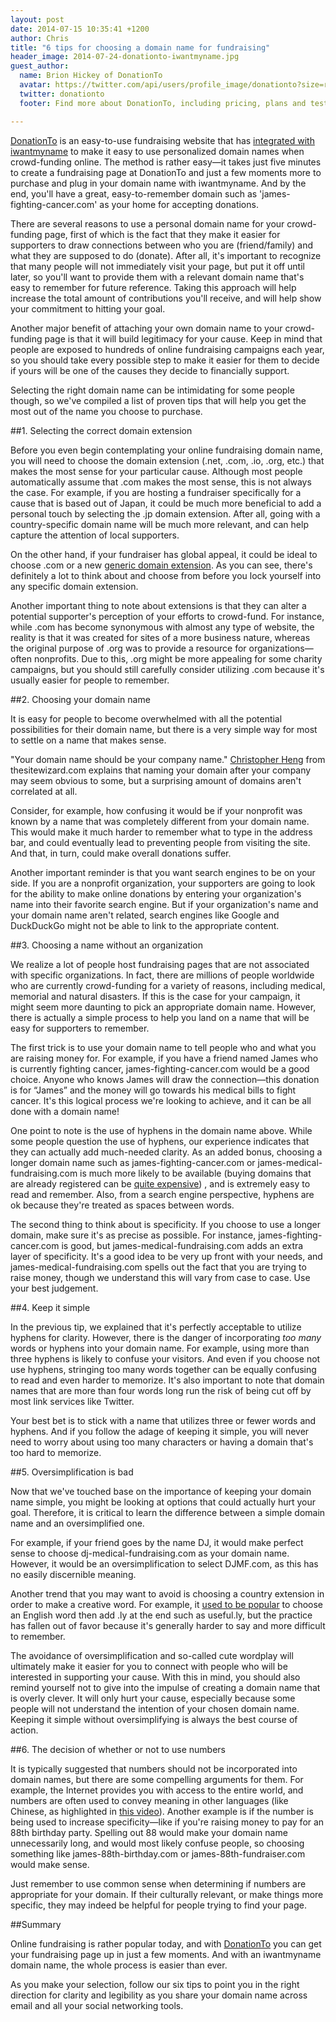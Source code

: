 ```yaml
---
layout: post
date: 2014-07-15 10:35:41 +1200
author: Chris
title: "6 tips for choosing a domain name for fundraising"
header_image: 2014-07-24-donationto-iwantmyname.jpg
guest_author:
  name: Brion Hickey of DonationTo
  avatar: https://twitter.com/api/users/profile_image/donationto?size=reasonably_small
  twitter: donationto
  footer: Find more about DonationTo, including pricing, plans and testimonials on [donationto.com](http://www.donationto.com/). And once you're ready to get started, be sure to grab your [custom domain name](https://iwantmyname.com/services/social/register-domain-donationto) right here at iwantmyname. 

---
```


<!-- excerpt -->

[DonationTo](http://www.donationto.com/) is an easy-to-use fundraising website that has [integrated with iwantmyname](https://iwantmyname.com/services/social/register-domain-donationto) to make it easy to use personalized domain names when crowd-funding online. The method is rather easy—it takes just five minutes to create a fundraising page at DonationTo and just a few moments more to purchase and plug in your domain name with iwantmyname. And by the end, you'll have a great, easy-to-remember domain such as 'james-fighting-cancer.com' as your home for accepting donations.

<!-- /excerpt -->

There are several reasons to use a personal domain name for your
crowd-funding page, first of which is the fact that they make it easier for supporters to draw connections between who you are (friend/family) and what they are supposed to do (donate). After all, it's important to recognize that many people will not immediately visit your page, but put it off until later, so you'll want to provide them with a relevant domain name that's easy to remember for future reference. Taking this approach will help increase the total amount of contributions you'll receive, and will help show your commitment to hitting your goal.

Another major benefit of attaching your own domain name to your crowd-funding page is that it will build legitimacy for your cause. Keep in mind that people are exposed to hundreds of online fundraising campaigns each year, so you should take every possible step to make it easier for them to decide if yours will be one of the causes they decide to financially support.

Selecting the right domain name can be intimidating for some people though, so we've compiled a list of proven tips that will help you get the most out of the name you choose to purchase.

##1. Selecting the correct domain extension

Before you even begin contemplating your online fundraising domain name,
you will need to choose the domain extension (.net, .com, .io, .org, etc.) that makes the most sense for your particular cause. Although most people automatically assume that .com makes the most sense, this is not always the case. For example, if you are hosting a fundraiser specifically for a cause that is based out of Japan, it could be much more beneficial to add a personal touch by selecting the .jp domain extension. After all, going with a country-specific domain name will be much more relevant, and can help capture the attention of local supporters.

On the other hand, if your fundraiser has global appeal, it could be ideal
to choose .com or a new [generic domain extension](https://iwantmyname.com/domains/new-gtld-domain-extensions). As you can see, there's definitely a lot to think about and choose from before you lock yourself into any specific domain extension.

Another important thing to note about extensions is that they can alter a potential supporter's perception of your efforts to crowd-fund. For instance, while .com has become synonymous with almost any type of website, the reality is that it was created for sites of a more business nature, whereas the original purpose of .org was to provide a resource for organizations—often nonprofits. Due to this, .org might be more appealing for some charity campaigns, but you should still carefully consider utilizing .com because it's usually easier for people to remember.

##2. Choosing your domain name

It is easy for people to become overwhelmed with all the potential
possibilities for their domain name, but there is a very simple way for
most to settle on a name that makes sense.

"Your domain name should be your company name." [Christopher Heng](http://www.thesitewizard.com/archive/domainname.shtml ) from
thesitewizard.com explains that naming your domain after your company may
seem obvious to some, but a surprising amount of domains aren't correlated at all.

Consider, for example, how confusing it would be if your nonprofit was known by a name that was completely different from your domain name. This would make it much harder to remember what to type in the address bar, and could eventually lead to preventing people from visiting the site. And that, in turn, could make overall donations suffer.

Another important reminder is that you want search engines to be on your side. If you are a nonprofit organization, your supporters are going to look for
the ability to make online donations by entering your organization's name
into their favorite search engine. But if your organization's name and your domain name aren't related, search engines like Google and DuckDuckGo might not be able to link to the appropriate content. 

##3. Choosing a name without an organization

We realize a lot of people host fundraising pages that are not associated with specific organizations. In fact, there are millions of people worldwide who are currently crowd-funding for a variety of reasons, including medical, memorial and natural disasters. If this is the case for your campaign, it might seem more daunting to pick an appropriate domain name. However, there is actually a simple process to help you land on a name that will be easy for supporters to remember. 

The first trick is to use your domain name to tell people who and what you are raising money for. For example, if you have a friend named James who is currently fighting cancer,  james-fighting-cancer.com would be a good choice. Anyone who knows James will draw the connection—this donation is for “James” and the money will go towards his medical bills to fight cancer. It's this logical process we're looking to achieve, and it can be all done with a domain name!

One point to note is the use of hyphens in the domain name above. While some people question the use of hyphens, our experience indicates that they can actually add much-needed clarity. As an added bonus, choosing a longer domain name such as james-fighting-cancer.com or james-medical-fundraising.com is much more likely to be available (buying domains that are already registered can be [quite expensive](http://blog.iwantmyname.com/2014/06/domain-already-registered-pt1.html)) , and is extremely easy to read and remember. Also, from a search engine perspective, hyphens are ok because they're treated as spaces between words.

The second thing to think about is specificity. If you choose to use a longer domain, make sure it's as precise as possible. For instance, james-fighting-cancer.com is good, but james-medical-fundraising.com adds an extra layer of specificity. It's a good idea to be very up front with your needs, and james-medical-fundraising.com spells out the fact that you are trying to raise money, though we understand this will vary from case to case. Use your best judgement.

##4. Keep it simple

In the previous tip, we explained that it's perfectly acceptable to utilize
hyphens for clarity. However, there is the danger of incorporating *too many*
words or hyphens into your domain name. For example, using more than three hyphens is likely to confuse your visitors. And even if you choose not use hyphens, stringing too many words together can be equally confusing to read and even harder to memorize. It's also important to note that domain names that are more than four words long run the risk of being cut off by most link services like Twitter. 

Your best bet is to stick with a name that utilizes three or fewer words and
hyphens. And if you follow the adage of keeping it simple, you will never need to worry about using too many characters or having a domain that's too hard to memorize.

##5. Oversimplification is bad

Now that we've touched base on the importance of keeping your domain name simple, you might be looking at options that could actually hurt your goal. Therefore, it is critical to learn the difference between a simple domain name and an oversimplified one. 

For example, if your friend goes by the name DJ, it would make perfect sense to choose dj-medical-fundraising.com as your domain name. However, it would be an oversimplification to select DJMF.com, as this has no easily discernible meaning.

Another trend that you may want to avoid is choosing a country extension in order to make a creative word. For example, it [used to be popular](http://www.90percentofeverything.com/2008/10/23/how-to-get-yourself-a-sweet-ly-domain-name/) to choose an English word then add .ly at the end such as useful.ly, but the practice has fallen out of favor because it's generally harder to say and more difficult to remember.

The avoidance of oversimplification and so-called cute wordplay will ultimately make it easier for you to connect with people who will be interested in supporting your cause. With this in mind, you should also remind yourself not to give into the impulse of creating a domain name that is overly clever. It will only hurt your cause, especially because some people will not understand the intention of your chosen domain name. Keeping it simple without oversimplifying is always the best course of action.

##6. The decision of whether or not to use numbers

It is typically suggested that numbers should not be incorporated into domain names, but there are some compelling arguments for them. For example, the Internet provides you with access to the entire world, and
numbers are often used to convey meaning in other languages (like Chinese, as highlighted in [this video](https://www.youtube.com/watch?v=DFTW_abinnM)). Another example is if the number is being used to increase specificity—like if you're raising money to pay for an 88th birthday party. Spelling out 88 would make your domain name unnecessarily long, and would most likely confuse people, so choosing something like james-88th-birthday.com or james-88th-fundraiser.com would make sense.

Just remember to use common sense when determining if numbers are appropriate for your domain. If their culturally relevant, or make things more specific, they may indeed be helpful for people trying to find your page.

##Summary

Online fundraising is rather popular today, and with [DonationTo](http://donationto.com/) you can get your fundraising page up in just a few moments. And with an iwantmyname domain name, the whole process is easier than ever.

As you make your selection, follow our six tips to point you in the right direction for clarity and legibility as you share your domain name across
email and all your social networking tools.